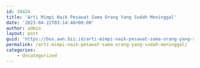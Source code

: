 ```yaml
---
id: 10424
title: 'Arti Mimpi Naik Pesawat Sama Orang Yang Sudah Meninggal'
date: '2023-04-22T03:14:40+00:00'
author: admin
layout: post
guid: 'https://bos.awn.biz.id/arti-mimpi-naik-pesawat-sama-orang-yang-sudah-meninggal/'
permalink: /arti-mimpi-naik-pesawat-sama-orang-yang-sudah-meninggal/
categories:
    - Uncategorized
---
```


